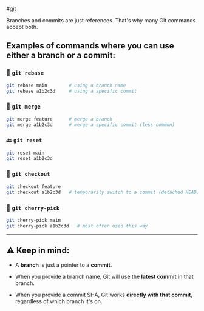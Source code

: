 #git

Branches and commits are just references. That's why many Git commands accept both.
##  Examples of commands where you can use **either a branch or a commit**:

### 🔁 `git rebase`

```bash
git rebase main        # using a branch name
git rebase a1b2c3d     # using a specific commit
```

### 🔀 `git merge`

```bash
git merge feature      # merge a branch
git merge a1b2c3d      # merge a specific commit (less common)
```

### 🔙 `git reset`

```bash
git reset main
git reset a1b2c3d
```

### 📍 `git checkout`

```bash
git checkout feature
git checkout a1b2c3d   # temporarily switch to a commit (detached HEAD)
```

### 📌 `git cherry-pick`

```bash
git cherry-pick main
git cherry-pick a1b2c3d   # most often used this way
```

---

## ⚠️ Keep in mind:

- A **branch** is just a pointer to a **commit**.
    
- When you provide a branch name, Git will use the **latest commit** in that branch.
    
- When you provide a commit SHA, Git works **directly with that commit**, regardless of which branch it's on.

